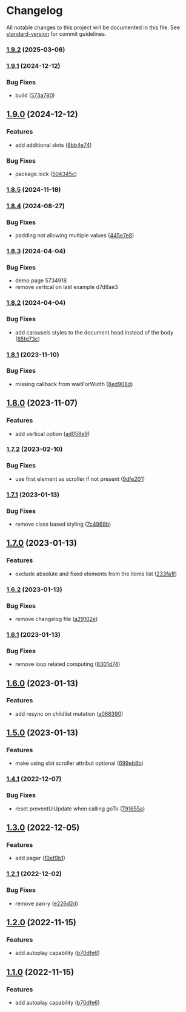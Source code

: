 # Changelog

All notable changes to this project will be documented in this file. See [standard-version](https://github.com/conventional-changelog/standard-version) for commit guidelines.

### [1.9.2](https://github.com/corentin-gautier/snap-carousel/compare/v1.9.1...v1.9.2) (2025-03-06)

### [1.9.1](https://github.com/corentin-gautier/snap-carousel/compare/v1.9.0...v1.9.1) (2024-12-12)


### Bug Fixes

* build ([573a780](https://github.com/corentin-gautier/snap-carousel/commit/573a7801de898baeb0a6d2758cdeebda76e7573d))

## [1.9.0](https://github.com/corentin-gautier/snap-carousel/compare/v1.8.5...v1.9.0) (2024-12-12)


### Features

* add additional slots ([8bb4e74](https://github.com/corentin-gautier/snap-carousel/commit/8bb4e74e38125b7420bbd5f65d4149962c3585fb))


### Bug Fixes

* package.lock ([504345c](https://github.com/corentin-gautier/snap-carousel/commit/504345cda4fffd5ff5272c04dd88b9a2872784a2))

### [1.8.5](https://github.com/corentin-gautier/snap-carousel/compare/v1.8.4...v1.8.5) (2024-11-18)

### [1.8.4](https://github.com/corentin-gautier/snap-carousel/compare/v1.8.3...v1.8.4) (2024-08-27)


### Bug Fixes

* padding not allowing multiple values ([445e7e8](https://github.com/corentin-gautier/snap-carousel/commit/445e7e833d0af322c5f42d453bdb46e3daad8bc9))

### [1.8.3](///compare/v1.8.2...v1.8.3) (2024-04-04)


### Bug Fixes

* demo page 5734918
* remove vertical on last example d7d8ae3

### [1.8.2](https://github.com/corentin-gautier/snap-carousel/compare/v1.8.1...v1.8.2) (2024-04-04)


### Bug Fixes

* add carousels styles to the document head instead of the body ([85fd73c](https://github.com/corentin-gautier/snap-carousel/commit/85fd73ce349800b7249954d4e20c01d428fa56f6))

### [1.8.1](https://github.com/corentin-gautier/snap-carousel/compare/v1.8.0...v1.8.1) (2023-11-10)


### Bug Fixes

* missing callback from waitForWidth ([8ed908d](https://github.com/corentin-gautier/snap-carousel/commit/8ed908d1d6af3944d540788fdc4d0196e660c266))

## [1.8.0](https://github.com/corentin-gautier/snap-carousel/compare/v1.7.2...v1.8.0) (2023-11-07)


### Features

* add vertical option ([ad058e9](https://github.com/corentin-gautier/snap-carousel/commit/ad058e9cb8a27683d9d6db723f82fef2c09914cb))

### [1.7.2](https://github.com/corentin-gautier/snap-carousel/compare/v1.7.1...v1.7.2) (2023-02-10)


### Bug Fixes

* use first element as scroller if not present ([9dfe201](https://github.com/corentin-gautier/snap-carousel/commit/9dfe201aac71f6f3a9cd491968a8a6725483bdac))

### [1.7.1](https://github.com/corentin-gautier/snap-carousel/compare/v1.7.0...v1.7.1) (2023-01-13)


### Bug Fixes

* remove class based styling ([7c4968b](https://github.com/corentin-gautier/snap-carousel/commit/7c4968b2e4732e2cfba5b18ad42ae8661c5e3e42))

## [1.7.0](https://github.com/corentin-gautier/snap-carousel/compare/v1.6.2...v1.7.0) (2023-01-13)


### Features

* exclude absolute and fixed elements from the items list ([233fa1f](https://github.com/corentin-gautier/snap-carousel/commit/233fa1fb725ecff33281fb8d620e760d4ea1dcf2))

### [1.6.2](https://github.com/corentin-gautier/snap-carousel/compare/v1.6.1...v1.6.2) (2023-01-13)


### Bug Fixes

* remove changelog file ([a29102e](https://github.com/corentin-gautier/snap-carousel/commit/a29102e335716bce097cfccb61b813db38ab47a8))

### [1.6.1](https://github.com/corentin-gautier/snap-carousel/compare/v1.6.0...v1.6.1) (2023-01-13)


### Bug Fixes

* remove loop related computing ([8301d74](https://github.com/corentin-gautier/snap-carousel/commit/8301d74b6dd282dce80cedde40356f7b0fc99532))

## [1.6.0](https://github.com/corentin-gautier/snap-carousel/compare/v1.5.0...v1.6.0) (2023-01-13)


### Features

* add resync on childlist mutation ([a066390](https://github.com/corentin-gautier/snap-carousel/commit/a0663909e124978c3a1aad4b3e774376565a6975))

## [1.5.0](https://github.com/corentin-gautier/snap-carousel/compare/v1.4.1...v1.5.0) (2023-01-13)


### Features

* make using slot scroller attribut optional ([699eb8b](https://github.com/corentin-gautier/snap-carousel/commit/699eb8b28f42ea3b08633424ac8bba0114dc3c52))

### [1.4.1](https://github.com/corentin-gautier/snap-carousel/compare/v1.4.0...v1.4.1) (2022-12-07)


### Bug Fixes

* reset preventUiUpdate when calling goTo ([791655a](https://github.com/corentin-gautier/snap-carousel/commit/791655aa34153d16b744f3274fad8c0face228ac))

## [1.3.0](https://github.com/corentin-gautier/snap-carousel/compare/v1.2.1...v1.3.0) (2022-12-05)


### Features

* add pager ([f0ef9b1](https://github.com/corentin-gautier/snap-carousel/commit/f0ef9b1ea6b2cd6a3e662569f0f7e0414ad45268))

### [1.2.1](https://github.com/corentin-gautier/snap-carousel/compare/v1.2.0...v1.2.1) (2022-12-02)


### Bug Fixes

* remove pan-y ([e226d2d](https://github.com/corentin-gautier/snap-carousel/commit/e226d2d25ce8bb70f752bdc6318169d84b322eae))

## [1.2.0](https://github.com/corentin-gautier/snap-carousel/compare/v1.0.6...v1.2.0) (2022-11-15)


### Features

* add autoplay capability ([b70dfe6](https://github.com/corentin-gautier/snap-carousel/commit/b70dfe694addc4b09fc77196045c155808588d65))

## [1.1.0](https://github.com/corentin-gautier/snap-carousel/compare/v1.0.6...v1.1.0) (2022-11-15)


### Features

* add autoplay capability ([b70dfe6](https://github.com/corentin-gautier/snap-carousel/commit/b70dfe694addc4b09fc77196045c155808588d65))
